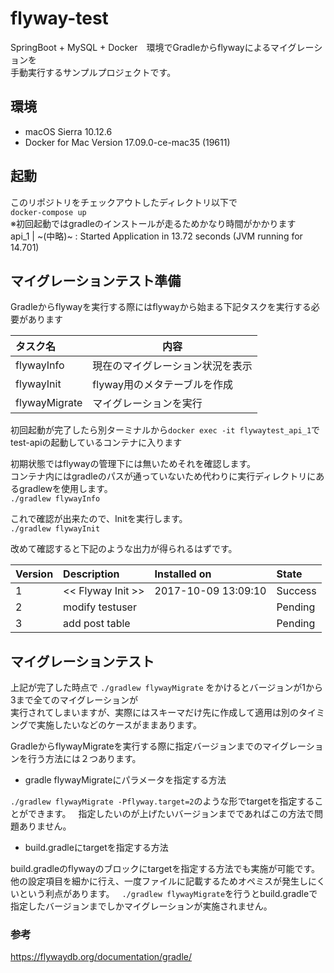 # flyway-test

SpringBoot + MySQL + Docker　環境でGradleからflywayによるマイグレーションを  
手動実行するサンプルプロジェクトです。    

## 環境

+ macOS Sierra 10.12.6  
+ Docker for Mac Version 17.09.0-ce-mac35 (19611)  

## 起動  
このリポジトリをチェックアウトしたディレクトリ以下で  
`docker-compose up`  
※初回起動ではgradleのインストールが走るためかなり時間がかかります  
api_1 | ~(中略)~ : Started Application in 13.72 seconds (JVM running for 14.701)  

## マイグレーションテスト準備  
Gradleからflywayを実行する際にはflywayから始まる下記タスクを実行する必要があります  

| タスク名 | 内容 |
|:---|----|
| flywayInfo | 現在のマイグレーション状況を表示 |
| flywayInit | flyway用のメタテーブルを作成 |
| flywayMigrate | マイグレーションを実行 |

初回起動が完了したら別ターミナルから`docker exec -it flywaytest_api_1`で  
test-apiの起動しているコンテナに入ります  

初期状態ではflywayの管理下には無いためそれを確認します。  
コンテナ内にはgradleのパスが通っていないため代わりに実行ディレクトリにあるgradlewを使用します。  
`./gradlew flywayInfo`  

これで確認が出来たので、Initを実行します。  
`./gradlew flywayInit`  

改めて確認すると下記のような出力が得られるはずです。  

| Version        | Description                | Installed on        | State   |
|:---------------|:---------------------------|:--------------------|:--------|
| 1              | << Flyway Init >>          | 2017-10-09 13:09:10 | Success |
| 2              | modify testuser            |                     | Pending |
| 3              | add post table             |                     | Pending |

## マイグレーションテスト  
上記が完了した時点で `./gradlew flywayMigrate` をかけるとバージョンが1から3まで全てのマイグレーションが  
実行されてしまいますが、実際にはスキーマだけ先に作成して適用は別のタイミングで実施したいなどのケースがままあります。  

GradleからflywayMigrateを実行する際に指定バージョンまでのマイグレーションを行う方法には２つあります。  

+ gradle flywayMigrateにパラメータを指定する方法  

`./gradlew flywayMigrate -Pflyway.target=2`のような形でtargetを指定することができます。  
指定したいのが上げたいバージョンまでであればこの方法で問題ありません。  

+ build.gradleにtargetを指定する方法  

build.gradleのflywayのブロックにtargetを指定する方法でも実施が可能です。  
他の設定項目を細かに行え、一度ファイルに記載するためオペミスが発生しにくいという利点があります。  
 `./gradlew flywayMigrate`を行うとbuild.gradleで指定したバージョンまでしかマイグレーションが実施されません。  

### 参考
https://flywaydb.org/documentation/gradle/



